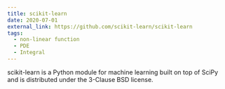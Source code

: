 ```yaml
---
title: scikit-learn
date: 2020-07-01
external_link: https://github.com/scikit-learn/scikit-learn
tags:
  - non-linear function
  - PDE
  - Integral
---
```


scikit-learn is a Python module for machine learning built on top of SciPy and is distributed under the 3-Clause BSD license.

<!--more-->
